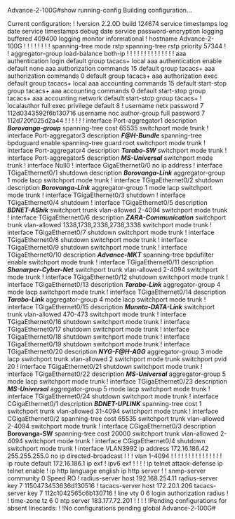 Advance-2-100G#show running-config
Building configuration...


Current configuration:
!
!version 2.2.0D build 124674
service timestamps log date
service timestamps debug date
service password-encryption
logging buffered 409400
logging monitor informational
!
hostname Advance-2-100G
!
!
!
!
!
!
!
!
spanning-tree mode rstp
spanning-tree rstp priority 57344
!
!
aggregator-group load-balance both-ip
!
!
!
!
!
!
!
!
!
!
!
!
!
!
aaa authentication login default group tacacs+ local
aaa authentication enable default none
aaa authorization commands 15 default group tacacs+
aaa authorization commands 0 default group tacacs+
aaa authorization exec default group tacacs+ local
aaa accounting commands 15 default start-stop group tacacs+
aaa accounting commands 0 default start-stop group tacacs+
aaa accounting network default start-stop group tacacs+
!
localauthor full
 exec privilege default 8
!
username netx password 7 112d0343592f6b130716
username noc author-group full password 7 112d720f025d2a44
!
!
!
!
!
!
interface Port-aggregator1
 description ***Borovanga-group***
 spanning-tree cost 65535
 switchport mode trunk
!
interface Port-aggregator3
 description ***F@H-Bundle***
 spanning-tree bpduguard enable
 spanning-tree guard root
 switchport mode trunk
!
interface Port-aggregator4
 description ***Tarabo-SW***
 switchport mode trunk
!
interface Port-aggregator5
 description ***MS-Universal***
 switchport mode trunk
!
interface Null0
!
interface GigaEthernet0/0
 no ip address
!
interface TGigaEthernet0/1
 shutdown
 description ***Borovanga-Link***
 aggregator-group 1 mode lacp
 switchport mode trunk
!
interface TGigaEthernet0/2
 shutdown
 description ***Borovanga-Link***
 aggregator-group 1 mode lacp
 switchport mode trunk
!
interface TGigaEthernet0/3
 shutdown
!
interface TGigaEthernet0/4
 shutdown
!
interface TGigaEthernet0/5
 description ***BDNET-AShik***
 switchport trunk vlan-allowed 2-4094
 switchport mode trunk
!
interface TGigaEthernet0/6
 description ***ZARA-Communication***
 switchport trunk vlan-allowed 1338,1738,2338,2738,3338
 switchport mode trunk
!
interface TGigaEthernet0/7
 shutdown
 switchport mode trunk
!
interface TGigaEthernet0/8
 shutdown
 switchport mode trunk
!
interface TGigaEthernet0/9
 shutdown
 switchport mode trunk
!
interface TGigaEthernet0/10
 description ***Advance-MKT***
 spanning-tree bpdufilter enable
 switchport mode trunk
!
interface TGigaEthernet0/11
 description ***Shanarper-Cyber-Net***
 switchport trunk vlan-allowed 2-4094
 switchport mode trunk
!
interface TGigaEthernet0/12
 shutdown
 switchport mode trunk
!
interface TGigaEthernet0/13
 description ***Tarabo-Link***
 aggregator-group 4 mode lacp
 switchport mode trunk
!
interface TGigaEthernet0/14
 description ***Tarabo-Link***
 aggregator-group 4 mode lacp
 switchport mode trunk
!
interface TGigaEthernet0/15
 description ***Munnta-DATA-Link***
 switchport trunk vlan-allowed 470-473
 switchport mode trunk
!
interface TGigaEthernet0/16
 shutdown
 switchport mode trunk
!
interface TGigaEthernet0/17
 shutdown
 switchport mode trunk
!
interface TGigaEthernet0/18
 shutdown
 switchport mode trunk
!
interface TGigaEthernet0/19
 shutdown
 switchport mode trunk
!
interface TGigaEthernet0/20
 description ***NYG-F@H-AGG***
 aggregator-group 3 mode lacp
 switchport trunk vlan-allowed 2
 switchport mode trunk
 switchport pvid 20
!
interface TGigaEthernet0/21
 shutdown
 switchport mode trunk
!
interface TGigaEthernet0/22
 description ***MS-Universal***
 aggregator-group 5 mode lacp
 switchport mode trunk
!
interface TGigaEthernet0/23
 description ***MS-Universal***
 aggregator-group 5 mode lacp
 switchport mode trunk
!
interface TGigaEthernet0/24
 shutdown
 switchport mode trunk
!
interface CGigaEthernet0/1
 description ***BDNET-UPLINK***
 spanning-tree cost 1
 switchport trunk vlan-allowed 31-4094
 switchport mode trunk
!
interface CGigaEthernet0/2
 spanning-tree cost 65535
 switchport trunk vlan-allowed 2-4094
 switchport mode trunk
!
interface CGigaEthernet0/3
 description **Borovanga-SW**
 spanning-tree cost 20000
 switchport trunk vlan-allowed 2-4094
 switchport mode trunk
!
interface CGigaEthernet0/4
 shutdown
 switchport mode trunk
!
interface VLAN3992
 ip address 172.16.186.42 255.255.255.0
 no ip directed-broadcast
!
!
!
vlan 1-4094
!
!
!
!
!
!
!
!
!
!
!
!
!
!
!
ip route default 172.16.186.1
ip exf
!
ipv6 exf
!
!
!
!
ip telnet attack-defense
ip telnet enable
!
ip http language english
ip http server
!
!
snmp-server community 0 Speed RO
!
radius-server host 192.168.254.11
radius-server key 7 1150473453636d130516
!
tacacs-server host 172.20.1.206
tacacs-server key 7 112c1042565c6b130716
!
line vty 0 6
 login authorization radius
!
!
time-zone tz 6 0
ntp server 183.177.72.201
!
!
!
!
!Pending configurations for absent linecards:
!
!No configurations pending global
Advance-2-100G#
